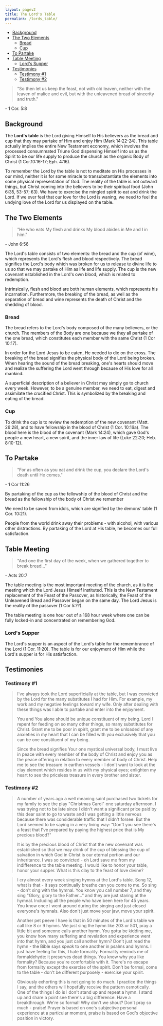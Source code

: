 ```yaml
---
layout: pagev2
title: The Lord's Table
permalink: /lords_table/
---
```

- [Background](#background)
- [The Two Elements](#the-two-elements)
  - [Bread](#bread)
  - [Cup](#cup)
- [To Partake](#to-partake)
- [Table Meeting](#table-meeting)
  - [Lord's Supper](#lords-supper)
- [Testimonies](#testimonies)
  - [Testimony #1](#testimony-1)
  - [Testimony #2](#testimony-2)

>"So then let us keep the feast, not with old leaven, neither with the leaven of malice and evil, but with the unleavened bread of sincerity and truth."

\- 1 Cor. 5:8

## Background

The **Lord's table** is the Lord giving Himself to His believers as the bread and cup that they may partake of Him and enjoy Him (Mark 14:22-24). This table actually implies the entire New Testament economy, which involves the processed consummated Triune God dispensing Himself into us as the Spirit to be our life supply to produce the church as the organic Body of Christ (1 Cor.10:16-17; Eph. 4:16).

To remember the Lord by the table is not to meditate on His processes in our mind, neither it is for some miracle to transubstantiate the elements into some physical representation of God. The reality of the table is not outward things, but Christ coming into the believers to be their spiritual food (John 6:35, 53-57; 63).  We have to exercise the mingled spirit to eat and drink the Lord. If we ever feel that our love for the Lord is waning, we need to feel the undying love of the Lord for us displayed on the table.

## The Two Elements

> "He who eats My flesh and drinks My blood abides in Me and I in him."

\- John 6:56

The Lord's table consists of two elements: the bread and the cup (of wine), which represents the Lord's flesh and blood respectively. The bread signifies the Lord's body which was broken for us to release te divine life to us so that we may partake of Him as life and life supply. The cup is the new covenant established in the Lord's own blood, which is related to redemption.

Intrinsically, flesh and blood are both human elements, which represents his incarnation. Furthermore, the breaking of the bread, as well as the separation of bread and wine represents the death of Christ and the shedding of blood.

### Bread

The bread refers to the Lord's body composed of the many believers, or the church. The members of the Body are one because we they all partake of the one bread, which constitutes each member with the same Christ (1 Cor 10:17).

In order for the Lord Jesus to be eaten, He needed to die on the cross. The breaking of the bread signifies the physical body of the Lord being broken. When hearing the sound of the bread breaking, one's hearts should move and realize the suffering the Lord went through because of His love for all mankind.

A superficial description of a believer in Christ may simply go to church every week. However, to be a genuine member, we need to eat, digest and assimilate the crucified Christ. This is symbolized by the breaking and eating of the bread.

### Cup

To drink the cup is to review the redemption of the new covenant (Matt. 26:28), and to have fellowship in the blood of Christ (1 Cor. 10:16a). The blood here is the blood of the covenant (Mark 14:24), which gave God's people a new heart, a new spirit, and the inner law of life (Luke 22:20; Heb. 8:10-12).

## To Partake

>"For as often as you eat and drink the cup, you declare the Lord's death until He comes."

\- 1 Cor 11:26

By partaking of the cup as the fellowship of the blood of Christ and the bread as the fellowship of the body of Christ we remember 

We need to be saved from idols, which are signified by the demons' table (1 Cor. 10:21). 

People from the world drink away their problems - with alcohol, with various other distractions. By partaking of the Lord at His table, he becomes our full satisfaction.

## Table Meeting

>"And one the first day of the week, when we gathered together to break bread..."

\- Acts 20:7

The table meeting is the most important meeting of the church, as it is the meeting which the Lord Jesus Himself instituted. This is the New Testament replacement of the Feast of the Passover, as historically, the Feast of the Unleavened Bread and Passover began on the same day. The Lord Jesus is the reality of the passover (1 Cor 5:??).

The table meeting is one hour out of a 168 hour week where one can be fully locked-in and concentrated on remembering God.

### Lord's Supper

The Lord's supper is an aspect of the Lord's table for the remembrance of the Lord (1 Cor. 11:20). The table is for our enjoyment of Him while the Lord's supper is for His satisfaction.

## Testimonies

### Testimony \#1

> I've always took the Lord superficially at the table, but I was convicted by the Lord for the many substitutes I had for Him. For example, my work and my negative feelings toward my wife. Only after dealing with these things was I able to partake and enter into the enjoyment. 
> 
> You and You alone should be unique constituent of my being. Lord I repent for feeding on so many other things, so many substitutes for Christ. Grant me to be poor in spirit, grant me to be unloaded of any anxieties in my heart that I can be filled with you exclusively that you can be one constituent of my being. 
> 
> Since the bread signifies Your one mystical universal body, I must live in peace with every member of the body of Christ and enjoy you as the peace offering in relation to every member of body of Christ. Help me to see the treasure in earthen vessels - I don't want to look at the clay element which resides in us with my physical eyes; enlighten my heart to see the priceless treasure in every brother and sister. 

### Testimony \#2

>A number of years ago a well meaning saint purchased two tickets for my family to see the play "Christmas Carol" one saturday afternoon. I was trying not to be late since I didn't want a significant price paid by this dear saint to go to waste and I was getting a little nervous because there was considerable traffic that I didn't forsee. But the Lord seemed to be saying in a very living way: "Don't you see there's a feast that I've prepared by paying the highest price that is My precious blood?"
>
>It is by the precious blood of Christ that the new covenant was established so that we may drink of the cup of blessing the cup of salvation in which God in Christ is our eternal portion and our inheritance. I was so convicted - oh Lord save me from my indifference to the table meeting. I would like to honor your table, honor your supper. What is this clay to the feast of love divine?

>I cry almost every week singing hymns at the Lord's table. Song 12, what is that - it says continually breathe can you come to me. So sing - don't sing with the hymnal. You know you call number 7, and they sing "Glory, glory to the Father..." and they are just staring at the hymnal. Including all the people who have been here for 45 years. You know once I went around during the singing and just closed everyone's hymnals. Also don't just move your jaw, move your spirit. 
>
>Another pet peeve I have is that in 50 minutes of the Lord's table we call like 8 or 9 hymns. We just sing the hymn like 203 or 501, pray a little bit and someone calls another hymn. You gotta be kidding me, you know how many suffering and revelation and experience went into that hymn, and you just call another hymn? Don't just read the hymn - the Bible says *speak* to one another in psalms and hymns. I just have feeling for this, I hate formality. Formality reminds me of formaldehyde: it preserves dead things. You know why you like formality? Because you're comfortable with it. There's no escape from formality except the exercise of the spirit. Don't be formal, come to the table - don't be different purposely - exercise your spirit.
>
>Obviously exhorting this is not going to do much. I practice the things I say, and the others will hopefully receive the pattern osmotically. One of the things I do is I don't stand up and repeat a hymn. I stand up and share a point see there's a big difference. Have a breakthrough. We're so formal! Why don't we shout? Don't pray so much - praise! Prayer is based on one's subjective personal experience at a particular moment, praise is based on God's objective position in victory.